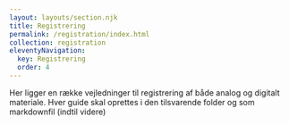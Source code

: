 ```yaml
---
layout: layouts/section.njk
title: Registrering
permalink: /registration/index.html
collection: registration
eleventyNavigation:
  key: Registrering
  order: 4
---
```


Her ligger en række vejledninger til registrering af både analog og digitalt materiale. Hver guide skal oprettes i den tilsvarende folder og som markdownfil (indtil videre)